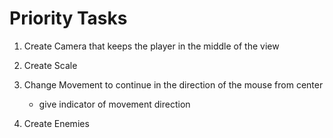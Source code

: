 # Priority Tasks

1) Create Camera that keeps the player in the middle of the view

2) Create Scale

3) Change Movement to continue in the direction of the mouse from center
    - give indicator of movement direction

3) Create Enemies
